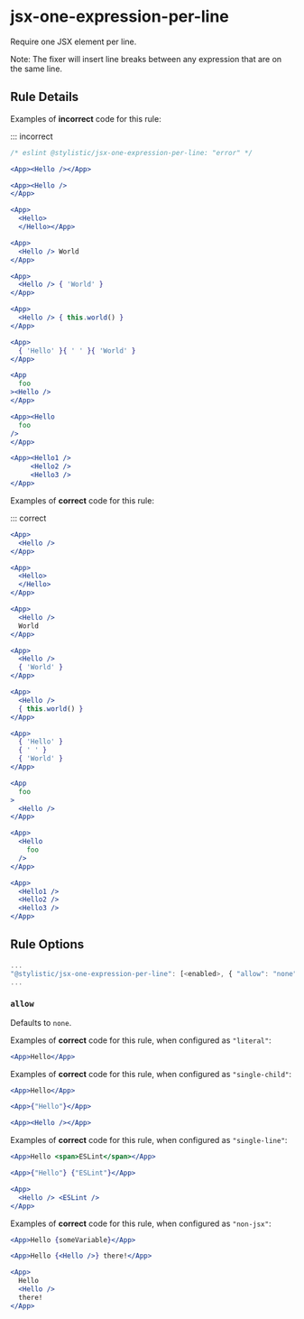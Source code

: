 # jsx-one-expression-per-line

Require one JSX element per line.

Note: The fixer will insert line breaks between any expression that are on the same line.

## Rule Details

Examples of **incorrect** code for this rule:

::: incorrect

```jsx
/* eslint @stylistic/jsx-one-expression-per-line: "error" */

<App><Hello /></App>

<App><Hello />
</App>

<App>
  <Hello>
  </Hello></App>

<App>
  <Hello /> World
</App>

<App>
  <Hello /> { 'World' }
</App>

<App>
  <Hello /> { this.world() }
</App>

<App>
  { 'Hello' }{ ' ' }{ 'World' }
</App>

<App
  foo
><Hello />
</App>

<App><Hello
  foo
/>
</App>

<App><Hello1 />
     <Hello2 />
     <Hello3 />
</App>
```

Examples of **correct** code for this rule:

::: correct

```jsx
<App>
  <Hello />
</App>

<App>
  <Hello>
  </Hello>
</App>

<App>
  <Hello />
  World
</App>

<App>
  <Hello />
  { 'World' }
</App>

<App>
  <Hello />
  { this.world() }
</App>

<App>
  { 'Hello' }
  { ' ' }
  { 'World' }
</App>

<App
  foo
>
  <Hello />
</App>

<App>
  <Hello
    foo
  />
</App>

<App>
  <Hello1 />
  <Hello2 />
  <Hello3 />
</App>
```

## Rule Options

```js
...
"@stylistic/jsx-one-expression-per-line": [<enabled>, { "allow": "none"|"literal"|"single-child"|"non-jsx" }]
...
```

### `allow`

Defaults to `none`.

Examples of **correct** code for this rule, when configured as `"literal"`:

```jsx
<App>Hello</App>
```

Examples of **correct** code for this rule, when configured as `"single-child"`:

```jsx
<App>Hello</App>

<App>{"Hello"}</App>

<App><Hello /></App>
```

Examples of **correct** code for this rule, when configured as `"single-line"`:

```jsx
<App>Hello <span>ESLint</span></App>

<App>{"Hello"} {"ESLint"}</App>

<App>
  <Hello /> <ESLint />
</App>
```

Examples of **correct** code for this rule, when configured as `"non-jsx"`:

```jsx
<App>Hello {someVariable}</App>

<App>Hello {<Hello />} there!</App>

<App>
  Hello
  <Hello />
  there!
</App>
```

